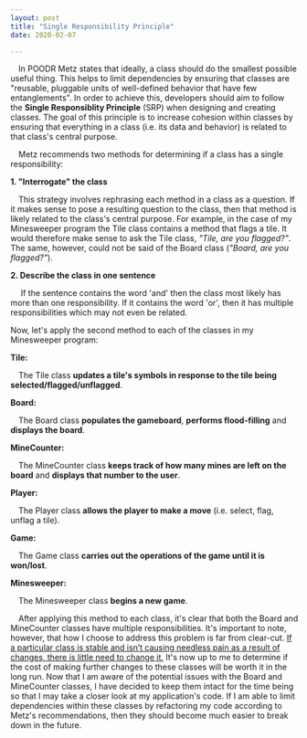 ```yaml
---
layout: post
title: "Single Responsibility Principle"
date: 2020-02-07

---
```


<p>&emsp;In POODR Metz states that ideally, a class should do the smallest possible useful thing. This helps to limit dependencies by ensuring that classes are "reusable, pluggable units of well-defined behavior that have few entanglements". In order to achieve this, developers should aim to follow the <b>Single Responsiblity Principle</b> (SRP) when designing and creating classes. The goal of this principle is to increase cohesion within classes by ensuring that everything in a class (i.e. its data and behavior) is related to that class's central purpose.</p>

<p>&emsp;Metz recommends two methods for determining if a class has a single responsibility:</p>
<p><b>1. "Interrogate" the class</b></p>
<p>&emsp;This strategy involves rephrasing each method in a class as a question. If it makes sense to pose a resulting question to the class, then that method is likely related to the class's central purpose. For example, in the case of my Minesweeper program the Tile class contains a method that flags a tile. It would therefore make sense to ask the Tile class, <em>"Tile, are you flagged?"</em>. The same, however, could not be said of the Board class (<em>"Board, are you flagged?"</em>).
<p><b>2. Describe the class in one sentence</b></p>
<p>&emsp; If the sentence contains the word 'and' then the class most likely has more than one responsibility. If it contains the word 'or', then it has multiple responsibilities which may not even be related.</p>

<p>Now, let's apply the second method to each of the classes in my Minesweeper program:</p>

<p><b>Tile:</b></p>
<p>&emsp;The Tile class <b>updates a tile's symbols in response to the tile being selected/flagged/unflagged</b>.</p>

<p><b>Board:</b></p>
<p>&emsp;The Board class <b>populates the gameboard</b>, <b>performs flood-filling</b> and <b>displays the board</b>.</p>

<p><b>MineCounter:</b></p>
<p>&emsp;The MineCounter class <b>keeps track of how many mines are left on the board</b> and <b>displays that number to the user</b>.</p>

<p><b>Player:</b></p>
<p>&emsp;The Player class <b>allows the player to make a move</b> (i.e. select, flag, unflag a tile).</p>

<p><b>Game:</b></p>
<p>&emsp;The Game class <b>carries out the operations of the game until it is won/lost</b>.</p>

<p><b>Minesweeper:</b></p>
<p>&emsp;The Minesweeper class <b>begins a new game</b>.</p>

<p>&emsp;After applying this method to each class, it's clear that both the Board and MineCounter classes have multiple responsibilities. It's important to note, however, that how I choose to address this problem is far from clear-cut. <a class = "link" href="https://deviq.com/single-responsibility-principle/">If a particular class is stable and isn’t causing needless pain as a result of changes, there is little need to change it.</a> It's now up to me to determine if the cost of making further changes to these classes will be worth it in the long run. Now that I am aware of the potential issues with the Board and MineCounter classes, I have decided to keep them intact for the time being so that I may take a closer look at my application's code. If I am able to limit dependencies within these classes by refactoring my code according to Metz's recommendations, then they should become much easier to break down in the future. </p>
